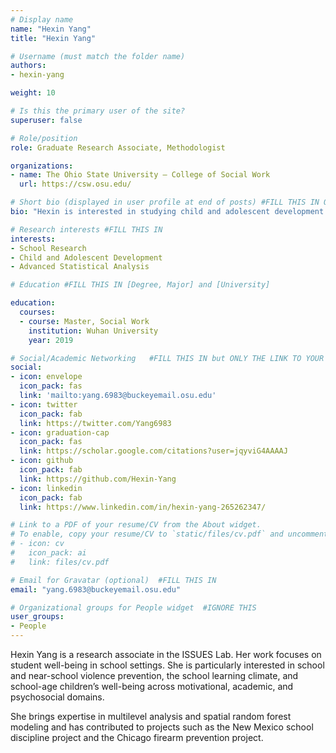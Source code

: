 ```yaml
---
# Display name
name: "Hexin Yang"
title: "Hexin Yang"

# Username (must match the folder name)
authors:
- hexin-yang

weight: 10

# Is this the primary user of the site?
superuser: false

# Role/position
role: Graduate Research Associate, Methodologist

organizations:
- name: The Ohio State University — College of Social Work
  url: https://csw.osu.edu/

# Short bio (displayed in user profile at end of posts) #FILL THIS IN ONE SENTENCE
bio: "Hexin is interested in studying child and adolescent development across various contexts, particularly in school settings, using advanced statistical analyses. "

# Research interests #FILL THIS IN
interests:
- School Research
- Child and Adolescent Development
- Advanced Statistical Analysis

# Education #FILL THIS IN [Degree, Major] and [University]

education:
  courses:
  - course: Master, Social Work
    institution: Wuhan University
    year: 2019

# Social/Academic Networking   #FILL THIS IN but ONLY THE LINK TO YOUR PROFESSIONAL WEBSITE
social:
- icon: envelope
  icon_pack: fas
  link: 'mailto:yang.6983@buckeyemail.osu.edu'
- icon: twitter
  icon_pack: fab
  link: https://twitter.com/Yang6983
- icon: graduation-cap
  icon_pack: fas
  link: https://scholar.google.com/citations?user=jqyviG4AAAAJ
- icon: github
  icon_pack: fab
  link: https://github.com/Hexin-Yang
- icon: linkedin
  icon_pack: fab
  link: https://www.linkedin.com/in/hexin-yang-265262347/

# Link to a PDF of your resume/CV from the About widget.
# To enable, copy your resume/CV to `static/files/cv.pdf` and uncomment the lines below.
# - icon: cv
#   icon_pack: ai
#   link: files/cv.pdf

# Email for Gravatar (optional)  #FILL THIS IN
email: "yang.6983@buckeyemail.osu.edu"

# Organizational groups for People widget  #IGNORE THIS
user_groups:
- People
---
```

Hexin Yang is a research associate in the ISSUES Lab. Her work focuses on student well-being in school settings. She is particularly interested in school and near-school violence prevention, the school learning climate, and school-age children’s well-being across motivational, academic, and psychosocial domains.

She brings expertise in multilevel analysis and spatial random forest modeling and has contributed to projects such as the New Mexico school discipline project and the Chicago firearm prevention project.
